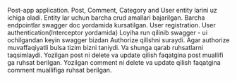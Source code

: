 Post-app application. 
Post, Comment, Category and User entity larini uz ichiga oladi.
Entity lar uchun barcha crud amallari bajarilgan.
Barcha endpointlar swagger doc yordamida kursatilgan.
User registration.
User authentication(Interceptor yordamida)
Loyiha run qilinib swagger - ui ochilgandan keyin swagger bizdan Authorize qilishni suraydi. 
Agar authorize muvaffaqiyatli bulsa tizim bizni taniydi. Va shunga qarab ruhsatlarni taqsimlaydi.
Yozilgan post ni delete va update qilish faqatgina post muallifi ga ruhsat berilgan.
Yozilgan comment ni delete va update qilish faqatgina comment muallifiga ruhsat berilgan.
